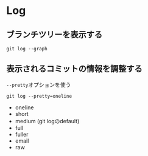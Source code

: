 # Log

## ブランチツリーを表示する

```
git log --graph
```

## 表示されるコミットの情報を調整する

`--pretty`オプションを使う

```
git log --pretty=oneline
```

- oneline
- short
- medium (git logのdefault)
- full
- fuller
- email
- raw